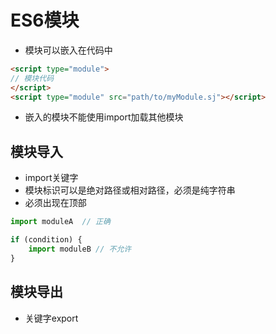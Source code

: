# ES6模块

- 模块可以嵌入在代码中

```html
<script type="module">
// 模块代码
</script>
<script type="module" src="path/to/myModule.sj"></script>
```

- 嵌入的模块不能使用import加载其他模块

## 模块导入

- import关键字
- 模块标识可以是绝对路径或相对路径，必须是纯字符串
- 必须出现在顶部

```javascript
import moduleA  // 正确

if (condition) {
    import moduleB // 不允许
}
```

## 模块导出

- 关键字export